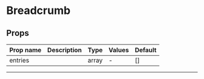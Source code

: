 # Breadcrumb

## Props

| Prop name | Description | Type  | Values | Default |
| --------- | ----------- | ----- | ------ | ------- |
| entries   |             | array | -      | []      |

---
